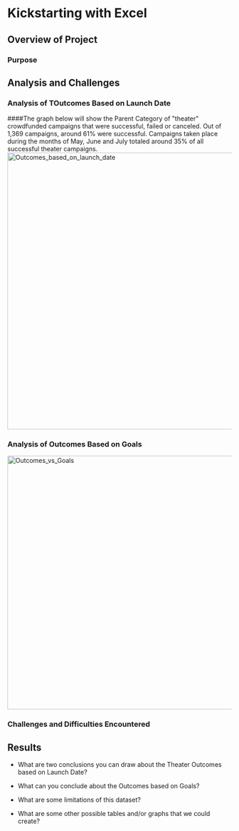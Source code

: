 # Kickstarting with Excel

## Overview of Project

### Purpose

## Analysis and Challenges

### Analysis of TOutcomes Based on Launch Date
####The graph below will show the Parent Category of "theater" crowdfunded campaigns that were successful, failed or canceled. Out of 1,369 campaigns, around 61% were successful. Campaigns taken place during the months of May, June and July totaled around 35% of all successful theater campaigns.
<img width="621" alt="Outcomes_based_on_launch_date" src="https://user-images.githubusercontent.com/77898345/111059487-a29caf80-845b-11eb-86c9-bca95a18962b.png">

### Analysis of Outcomes Based on Goals
<img width="569" alt="Outcomes_vs_Goals" src="https://user-images.githubusercontent.com/77898345/111059501-c233d800-845b-11eb-839a-f40e6682ba3b.png">

### Challenges and Difficulties Encountered

## Results

- What are two conclusions you can draw about the Theater Outcomes based on Launch Date?

- What can you conclude about the Outcomes based on Goals?

- What are some limitations of this dataset?

- What are some other possible tables and/or graphs that we could create?



